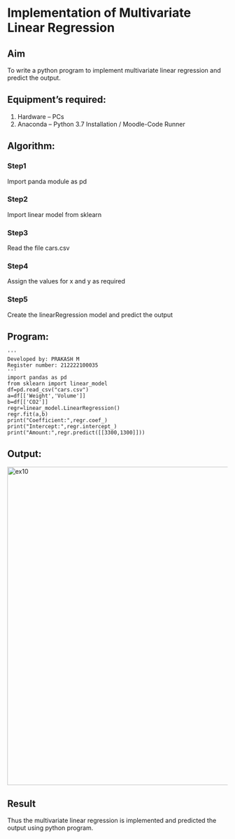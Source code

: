 # Implementation of Multivariate Linear Regression
## Aim
To write a python program to implement multivariate linear regression and predict the output.
## Equipment’s required:
1.	Hardware – PCs
2.	Anaconda – Python 3.7 Installation / Moodle-Code Runner
## Algorithm:
### Step1
Import panda module as pd
<br>

### Step2
Import linear model from sklearn
<br>

### Step3
Read the file cars.csv
<br>

### Step4
Assign the values for x and y as required
<br>

### Step5
Create the linearRegression model and predict the output
<br>

## Program:
```
'''
Developed by: PRAKASH M
Register number: 212222100035
'''
import pandas as pd
from sklearn import linear_model
df=pd.read_csv("cars.csv")
a=df[['Weight','Volume']]
b=df[['CO2']]
regr=linear_model.LinearRegression()
regr.fit(a,b)
print("Coefficient:",regr.coef_)
print("Intercept:",regr.intercept_)
print("Amount:",regr.predict([[3300,1300]]))

```
## Output:

<img width="728" alt="ex10" src="https://github.com/Prakashmathi2004/Multivariate-Linear-Regression/assets/118350045/9e8ab36b-3277-4db6-94da-bc8e3e455857">

## Result
Thus the multivariate linear regression is implemented and predicted the output using python program.

